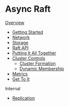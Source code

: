 Async Raft
==========
[Overview](./overview.md)
- [Getting Started](./getting-started.md)
- [Network](./network.md)
- [Storage](./storage.md)
- [Raft API](./raft.md)
- [Putting It All Together](./putting-it-all-together.md)
- [Cluster Controls](./cluster-controls.md)
    - [Cluster Formation](./cluster-formation.md)
    - [Dynamic Membership](./dynamic-membership.md)
- [Metrics](./metrics.md)
- [Get To It](./get-to-it.md)

Internal
- [Replication](./replication.md)